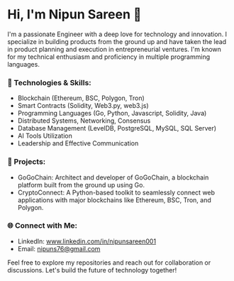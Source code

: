 # Hi, I'm Nipun Sareen 👋

I'm a passionate Engineer with a deep love for technology and innovation. I specialize in building products from the ground up and have taken the lead in product planning and execution in entrepreneurial ventures. I'm known for my technical enthusiasm and proficiency in multiple programming languages.

### 🔧 Technologies & Skills:
- Blockchain (Ethereum, BSC, Polygon, Tron)
- Smart Contracts (Solidity, Web3.py, web3.js)
- Programming Languages (Go, Python, Javascript, Solidity, Java)
- Distributed Systems, Networking, Consensus
- Database Management (LevelDB, PostgreSQL, MySQL, SQL Server)
- AI Tools Utilization
- Leadership and Effective Communication

### 🚀 Projects:
- GoGoChain: Architect and developer of GoGoChain, a blockchain platform built from the ground up using Go.
- CryptoConnect: A Python-based toolkit to seamlessly connect web applications with major blockchains like Ethereum, BSC, Tron, and Polygon.

### 🌐 Connect with Me:
- LinkedIn: www.linkedin.com/in/nipunsareen001
- Email: nipuns76@gmail.com

Feel free to explore my repositories and reach out for collaboration or discussions. Let's build the future of technology together!
